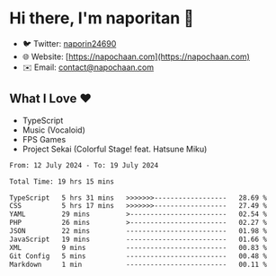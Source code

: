 # Hi there, I'm naporitan 👋

- 🐦 Twitter: [naporin24690](https://twitter.com/naporin24690)
- 🌐 Website: [https://napochaan.com](https://napochaan.com)
- ✉️ Email: [contact@napochaan.com](mailto:contact@napochaan.com)

## What I Love ❤️
- TypeScript
- Music (Vocaloid)
- FPS Games
- Project Sekai (Colorful Stage! feat. Hatsune Miku)

<!--START_SECTION:waka-->

```txt
From: 12 July 2024 - To: 19 July 2024

Total Time: 19 hrs 15 mins

TypeScript   5 hrs 31 mins   >>>>>>>------------------   28.69 %
CSS          5 hrs 17 mins   >>>>>>>------------------   27.49 %
YAML         29 mins         >------------------------   02.54 %
PHP          26 mins         >------------------------   02.27 %
JSON         22 mins         -------------------------   01.98 %
JavaScript   19 mins         -------------------------   01.66 %
XML          9 mins          -------------------------   00.83 %
Git Config   5 mins          -------------------------   00.48 %
Markdown     1 min           -------------------------   00.11 %
```

<!--END_SECTION:waka-->

